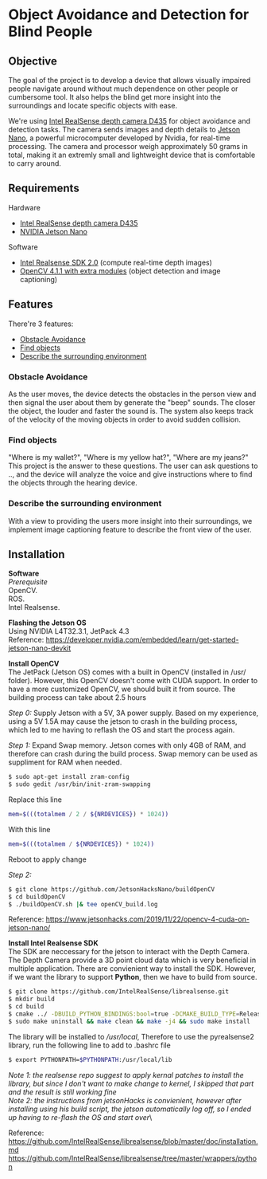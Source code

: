 # Object Avoidance and Detection for Blind People
## Objective
The goal of the project is to develop a device that allows visually impaired people navigate around without much dependence on other people or cumbersome tool. It also helps the blind get more insight into the surroundings and locate specific objects with ease. 

We're using [Intel RealSense depth camera D435](https://www.intelrealsense.com/depth-camera-d435/) for object avoidance and detection tasks. The camera sends images and depth details to [Jetson Nano](https://www.nvidia.com/en-us/autonomous-machines/embedded-systems/jetson-nano/), a powerful microcomputer developed by Nvidia, for real-time processing. The camera and processor weigh approximately 50 grams in total, making it an extremly small and lightweight device that is comfortable to carry around. 

## Requirements
Hardware
- [Intel RealSense depth camera D435](https://www.intelrealsense.com/depth-camera-d435/)
- [NVIDIA Jetson Nano](https://www.nvidia.com/en-us/autonomous-machines/embedded-systems/jetson-nano/)

Software 
- [Intel Realsense SDK 2.0](https://github.com/IntelRealSense/librealsense) (compute real-time depth images)
- [OpenCV 4.1.1 with extra modules](https://github.com/opencv/opencv) (object detection and image captioning)

## Features
There're 3 features:
- [Obstacle Avoidance](#obstacle-avoidance)
- [Find objects](#find-objects )
- [Describe the surrounding environment](#describe-the-surrounding-environment)

### Obstacle Avoidance
As the user moves, the device detects the obstacles in the person view and then signal the user about them by generate the "beep" sounds. The closer the object, the louder and faster the sound is. The system also keeps track of the velocity of the moving objects in order to avoid sudden collision. 

### Find objects 
"Where is my wallet?", "Where is my yellow hat?", "Where are my jeans?"
</br>This project is the answer to these questions. The user can ask questions to .., and the device will analyze the voice and give instructions where to find the objects through the hearing device.  

### Describe the surrounding environment
With a view to providing the users more insight into their surroundings, we implement image captioning feature to describe the front view of the user. 

## Installation
**Software**\
*Prerequisite*\
OpenCV.\
ROS.\
Intel Realsense.

**Flashing the Jetson OS**\
Using NVIDIA L4T32.3.1, JetPack 4.3\
Reference: https://developer.nvidia.com/embedded/learn/get-started-jetson-nano-devkit

**Install OpenCV**\
The JetPack (Jetson OS) comes with a built in OpenCV (installed in /usr/ folder). However, this OpenCV doesn't come with CUDA support. In order to have a more customized OpenCV, we should built it from source. The building process can take about 2.5 hours

*Step 0:*
Supply Jetson with a 5V, 3A power supply. Based on my experience, using a 5V 1.5A may cause the jetson to crash in the building process, which led to me having to reflash the OS and start the process again.

*Step 1:*
Expand Swap memory. Jetson comes with only 4GB of RAM, and therefore can crash during the build process. Swap memory can be used as suppliment for RAM when needed.
```bash
$ sudo apt-get install zram-config
$ sudo gedit /usr/bin/init-zram-swapping
```
Replace this line
```bash
mem=$(((totalmem / 2 / ${NRDEVICES}) * 1024))
```
With this line
```bash
mem=$(((totalmem / ${NRDEVICES}) * 1024))
```
Reboot to apply change

*Step 2:*
```bash
$ git clone https://github.com/JetsonHacksNano/buildOpenCV
$ cd buildOpenCV
$ ./buildOpenCV.sh |& tee openCV_build.log
```
Reference: https://www.jetsonhacks.com/2019/11/22/opencv-4-cuda-on-jetson-nano/

**Install Intel Realsense SDK**\
The SDK are neccessary for the jetson to interact with the Depth Camera. The Depth Camera provide a 3D point cloud data which is very beneficial in multiple application. There are convienient way to install the SDK. However, if we want the library to support **Python**, then we have to build from source.

```bash
$ git clone https://github.com/IntelRealSense/librealsense.git
$ mkdir build
$ cd build
$ cmake ../ -DBUILD_PYTHON_BINDINGS:bool=true -DCMAKE_BUILD_TYPE=Release
$ sudo make uninstall && make clean && make -j4 && sudo make install
```
The library will be installed to */usr/local*, Therefore to use the pyrealsense2 library, run the following line to add to .bashrc file
```bash
$ export PYTHONPATH=$PYTHONPATH:/usr/local/lib
```
*Note 1: the realsense repo suggest to apply kernal patches to install the library, but since I don't want to make change to kernel, I skipped that part and the result is still working fine*\
*Note 2: the instructions from jetsonHacks is convienient, however after installing using his build script, the jetson automatically log off, so I ended up having to re-flash the OS and start over*\

Reference: 
https://github.com/IntelRealSense/librealsense/blob/master/doc/installation.md
https://github.com/IntelRealSense/librealsense/tree/master/wrappers/python




